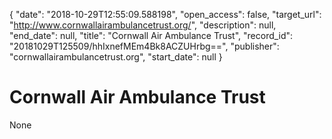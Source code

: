 {
  "date": "2018-10-29T12:55:09.588198", 
  "open_access": false, 
  "target_url": "http://www.cornwallairambulancetrust.org/", 
  "description": null, 
  "end_date": null, 
  "title": "Cornwall Air Ambulance Trust", 
  "record_id": "20181029T125509/hhIxnefMEm4Bk8ACZUHrbg==", 
  "publisher": "cornwallairambulancetrust.org", 
  "start_date": null
}

# Cornwall Air Ambulance Trust

None